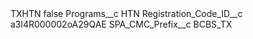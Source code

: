 <?xml version="1.0" encoding="UTF-8"?>
<CustomMetadata xmlns="http://soap.sforce.com/2006/04/metadata" xmlns:xsi="http://www.w3.org/2001/XMLSchema-instance" xmlns:xsd="http://www.w3.org/2001/XMLSchema">
    <label>TXHTN</label>
    <protected>false</protected>
    <values>
        <field>Programs__c</field>
        <value xsi:type="xsd:string">HTN</value>
    </values>
    <values>
        <field>Registration_Code_ID__c</field>
        <value xsi:type="xsd:string">a3l4R000002oA29QAE</value>
    </values>
    <values>
        <field>SPA_CMC_Prefix__c</field>
        <value xsi:type="xsd:string">BCBS_TX</value>
    </values>
</CustomMetadata>
